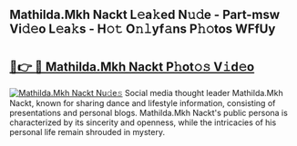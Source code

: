 ## Mathilda.Mkh Nackt L𝚎a𝚔ed N𝚞𝚍e - Part-msw Vi𝚍𝚎o L𝚎a𝚔s - H𝚘𝚝 O𝚗𝚕yf𝚊ns P𝚑𝚘tos WFfUy

# <h2><a href="http://kf4eyap.oniu.top/?m=Mathilda.Mkh+Nackt">🔗👉 🔴 Mathilda.Mkh Nackt P𝚑ot𝚘𝚜 V𝚒d𝚎o</a></h2>

[![Mathilda.Mkh Nackt Nu𝚍e𝚜](https://i.imgur.com/0qMVB7G.gif)](http://kf4eyap.oniu.top/?m=Mathilda.Mkh+Nackt)
Social media thought leader Mathilda.Mkh Nackt, known for sharing dance and lifestyle information, consisting of presentations and personal blogs. Mathilda.Mkh Nackt's public persona is characterized by its sincerity and openness, while the intricacies of his personal life remain shrouded in mystery.  
